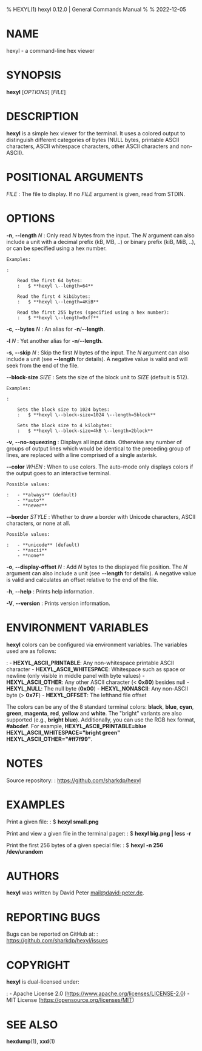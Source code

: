 % HEXYL(1) hexyl 0.12.0 | General Commands Manual
%
% 2022-12-05

# NAME

hexyl - a command-line hex viewer

# SYNOPSIS

**hexyl** [_OPTIONS_] [_FILE_]

# DESCRIPTION

**hexyl** is a simple hex viewer for the terminal.
It uses a colored output to distinguish different categories of bytes (NULL
bytes, printable ASCII characters, ASCII whitespace characters, other ASCII
characters and non-ASCII).

# POSITIONAL ARGUMENTS

_FILE_
:   The file to display.
    If no _FILE_ argument is given, read from STDIN.

# OPTIONS

**-n**, **\--length** _N_
:   Only read _N_ bytes from the input.
    The _N_ argument can also include a unit with a decimal prefix (kB, MB, ..)
    or binary prefix (kiB, MiB, ..), or can be specified using a hex number.

    Examples:

    :   

        Read the first 64 bytes:
        :   $ **hexyl \--length=64**

        Read the first 4 kibibytes:
        :   $ **hexyl \--length=4KiB**

        Read the first 255 bytes (specified using a hex number):
        :   $ **hexyl \--length=0xff**

**-c**, **\--bytes** _N_
:   An alias for **-n**/**\--length**.

**-l** _N_
:   Yet another alias for **-n**/**\--length**.

**-s**, **\--skip** _N_
:   Skip the first _N_ bytes of the input.
    The _N_ argument can also include a unit (see **\--length** for details).
    A negative value is valid and will seek from the end of the file.

**\--block-size** _SIZE_
:   Sets the size of the block unit to _SIZE_ (default is 512).

    Examples:

    :   

        Sets the block size to 1024 bytes:
        :   $ **hexyl \--block-size=1024 \--length=5block**

        Sets the block size to 4 kilobytes:
        :   $ **hexyl \--block-size=4kB \--length=2block**

**-v**, **\--no-squeezing**
:   Displays all input data.
    Otherwise any number of groups of output lines which would be identical to
    the preceding group of lines, are replaced with a line comprised of a
    single asterisk.

**\--color** _WHEN_
:   When to use colors.
    The auto-mode only displays colors if the output goes to an interactive
    terminal.

    Possible values:

    :   - **always** (default)
        - **auto**
        - **never**

**\--border** _STYLE_
:   Whether to draw a border with Unicode characters, ASCII characters, or none
    at all.

    Possible values:

    :   - **unicode** (default)
        - **ascii**
        - **none**

**-o**, **\--display-offset** _N_
:   Add _N_ bytes to the displayed file position.
    The _N_ argument can also include a unit (see **\--length** for details).
    A negative value is valid and calculates an offset relative to the end of
    the file.

**-h**, **\--help**
:   Prints help information.

**-V**, **\--version**
:   Prints version information.

# ENVIRONMENT VARIABLES

**hexyl** colors can be configured via environment variables. The variables used are as follows:

:   - **HEXYL_ASCII_PRINTABLE**: Any non-whitespace printable ASCII character
    - **HEXYL_ASCII_WHITESPACE**: Whitespace such as space or newline (only visible in middle panel with byte values)
    - **HEXYL_ASCII_OTHER**: Any other ASCII character (< **0x80**) besides null
    - **HEXYL_NULL**: The null byte (**0x00**)
    - **HEXYL_NONASCII**: Any non-ASCII byte (> **0x7F**)
    - **HEXYL_OFFSET**: The lefthand file offset

The colors can be any of the 8 standard terminal colors: **black**, **blue**, **cyan**, **green**, **magenta**, **red**,
**yellow** and **white**. The "bright" variants are also supported (e.g., **bright blue**). Additionally, you can use
the RGB hex format, **#abcdef**. For example, **HEXYL_ASCII_PRINTABLE=blue HEXYL_ASCII_WHITESPACE="bright green" HEXYL_ASCII_OTHER="#ff7f99"**.

# NOTES

Source repository:
:   <https://github.com/sharkdp/hexyl>

# EXAMPLES

Print a given file:
:   $ **hexyl small.png**

Print and view a given file in the terminal pager:
:   $ **hexyl big.png | less -r**

Print the first 256 bytes of a given special file:
:   $ **hexyl -n 256 /dev/urandom**

# AUTHORS

**hexyl** was written by David Peter <mail@david-peter.de>.

# REPORTING BUGS

Bugs can be reported on GitHub at:
:   <https://github.com/sharkdp/hexyl/issues>

# COPYRIGHT

**hexyl** is dual-licensed under:

:   - Apache License 2.0 (<https://www.apache.org/licenses/LICENSE-2.0>)
    - MIT License (<https://opensource.org/licenses/MIT>)

# SEE ALSO

**hexdump**(1), **xxd**(1)
